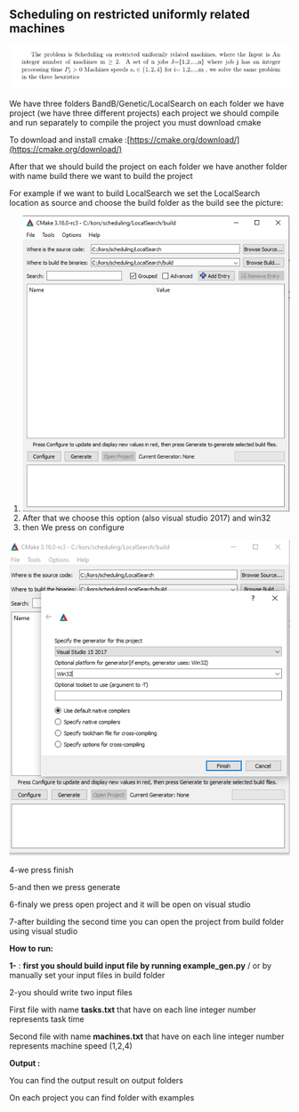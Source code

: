 
## Scheduling on restricted uniformly related machines
  ![](https://raw.githubusercontent.com/ebraheemk/imges/master/ddd.PNG)

We have three folders BandB/Genetic/LocalSearch on each folder we have project (we have three different projects) each project we should compile and run separately to compile the project you must download cmake

To download and install cmake :[https://cmake.org/download/](https://cmake.org/download/)

After that we should build the project on each folder we have another folder with name build there we want to build the project

For example if we want to build LocalSearch we set the LocalSearch location as source and choose the build folder as the build see the picture:

1. ![](https://raw.githubusercontent.com/ebraheemk/imges/master/pp1.PNG)
2. After that we choose this option (also visual studio 2017) and win32
3. then We press on configure

![](https://raw.githubusercontent.com/ebraheemk/imges/master/pp2.PNG)

4-we press finish

5-and then we press generate

6-finaly we press open project and it will be open on visual studio

7-after building the second time you can open the project from build folder using visual studio

**How to run:**

**1-** : **first you should build input file by running example\_gen.py** / or by manually set your input files in build folder

2-you should write two input files

First file with name **tasks.txt** that have on each line integer number represents task time

Second file with name **machines.txt** that have on each line integer number represents machine speed (1,2,4)

**Output :**

You can find the output result on output folders

On each project you can find folder with examples
